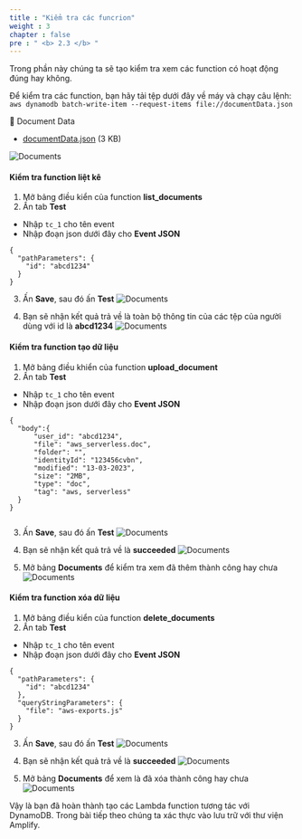 ```yaml
---
title : "Kiểm tra các funcrion"
weight : 3
chapter : false
pre : " <b> 2.3 </b> "
---
```


Trong phần này chúng ta sẽ tạo kiểm tra xem các function có hoạt động đúng hay không.

Để kiểm tra các function, bạn hãy tải tệp dưới đây về máy và chạy câu lệnh: `aws dynamodb batch-write-item --request-items file://documentData.json`

📎 Document Data

- [documentData.json](https://000133.awsstudygroup.com/3-test-lambda-functions/_index.files/documentData.json) (3 KB)

![Documents](images/2.deloydatabase/030-testlambdafunction.png)

#### Kiểm tra function liệt kê
1. Mở bảng điều kiển của function **list_documents**
2. Ấn tab **Test**
 + Nhập `tc_1` cho tên event
 + Nhập đoạn json dưới đây cho **Event JSON**

```
{ 
  "pathParameters": {
    "id": "abcd1234"
  }
}

```
3. Ấn **Save**, sau đó ấn **Test**
![Documents](images/2.deloydatabase/031-testlambdafunction.png)

4. Bạn sẽ nhận kết quả trả về là toàn bộ thông tin của các tệp của người dùng với id là **abcd1234**
![Documents](images/2.deloydatabase/032-testlambdafunction.png)

#### Kiểm tra function tạo dữ liệu
1. Mở bảng điều khiển của function **upload_document** 
2. Ấn tab **Test** 
 + Nhập `tc_1` cho tên event
 + Nhập đoạn json dưới đây cho **Event JSON**

```
{
  "body":{
      "user_id": "abcd1234",
      "file": "aws_serverless.doc",
      "folder": "",
      "identityId": "123456cvbn",
      "modified": "13-03-2023",
      "size": "2MB",
      "type": "doc",
      "tag": "aws, serverless"
  }
}


```
3. Ấn **Save**, sau đó ấn **Test**
![Documents](images/2.deloydatabase/033-testlambdafunction.png)

4. Bạn sẽ nhận kết quả trả về là **succeeded**
![Documents](images/2.deloydatabase/034-testlambdafunction.png)

5. Mở bảng **Documents** để kiểm tra xem đã thêm thành công hay chưa
![Documents](images/2.deloydatabase/035-testlambdafunction.png)

#### Kiểm tra function xóa dữ liệu  
1. Mở bảng điều kiển của function **delete_documents**
2. Ấn tab **Test** 
 + Nhập `tc_1` cho tên event
 + Nhập đoạn json dưới đây cho **Event JSON**

```
{
  "pathParameters": {
    "id": "abcd1234"
  },
  "queryStringParameters": {
    "file": "aws-exports.js"
  }
}

```
3. Ấn **Save**, sau đó ấn **Test**
![Documents](images/2.deloydatabase/036-testlambdafunction.png)

4. Bạn sẽ nhận kết quả trả về là **succeeded**
![Documents](images/2.deloydatabase/037-testlambdafunction.png)

5. Mở bảng **Documents** để xem là đã xóa thành công hay chưa
![Documents](images/2.deloydatabase/038-testlambdafunction.png)

Vậy là bạn đã hoàn thành tạo các Lambda function tương tác với DynamoDB. Trong bài tiếp theo chúng ta xác thực vào lưu trữ với thư viện Amplify.